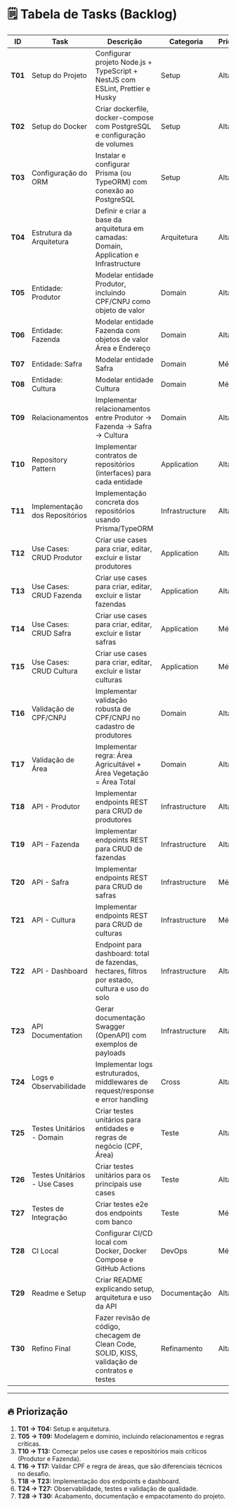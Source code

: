 # 🗒️ **Tabela de Tasks (Backlog)**

| ID      | Task                           | Descrição                                                                                       | Categoria      | Prioridade | Status |
| ------- | ------------------------------ | ----------------------------------------------------------------------------------------------- | -------------- | ---------- | ------ |
| **T01** | Setup do Projeto               | Configurar projeto Node.js + TypeScript + NestJS com ESLint, Prettier e Husky                   | Setup          | Alta       |   OK   |        
| **T02** | Setup do Docker                | Criar dockerfile, docker-compose com PostgreSQL e configuração de volumes                       | Setup          | Alta       |   OK   |
| **T03** | Configuração do ORM            | Instalar e configurar Prisma (ou TypeORM) com conexão ao PostgreSQL                             | Setup          | Alta       |   OK   |
| **T04** | Estrutura da Arquitetura       | Definir e criar a base da arquitetura em camadas: Domain, Application e Infrastructure          | Arquitetura    | Alta       |   OK   |        
| **T05** | Entidade: Produtor             | Modelar entidade Produtor, incluindo CPF/CNPJ como objeto de valor                              | Domain         | Alta       |   OK   |
| **T06** | Entidade: Fazenda              | Modelar entidade Fazenda com objetos de valor Área e Endereço                                   | Domain         | Alta       |   OK   |
| **T07** | Entidade: Safra                | Modelar entidade Safra                                                                          | Domain         | Média      |   OK   |
| **T08** | Entidade: Cultura              | Modelar entidade Cultura                                                                        | Domain         | Média      |   OK   |
| **T09** | Relacionamentos                | Implementar relacionamentos entre Produtor → Fazenda → Safra → Cultura                          | Domain         | Alta       |   OK   |
| **T10** | Repository Pattern             | Implementar contratos de repositórios (interfaces) para cada entidade                           | Application    | Alta       |   OK   |
| **T11** | Implementação dos Repositórios | Implementação concreta dos repositórios usando Prisma/TypeORM                                   | Infrastructure | Alta       |   OK   |
| **T12** | Use Cases: CRUD Produtor       | Criar use cases para criar, editar, excluir e listar produtores                                 | Application    | Alta       |   OK   |
| **T13** | Use Cases: CRUD Fazenda        | Criar use cases para criar, editar, excluir e listar fazendas                                   | Application    | Alta       |   OK   |
| **T14** | Use Cases: CRUD Safra          | Criar use cases para criar, editar, excluir e listar safras                                     | Application    | Média      |   OK   |
| **T15** | Use Cases: CRUD Cultura        | Criar use cases para criar, editar, excluir e listar culturas                                   | Application    | Média      |   OK   |
| **T16** | Validação de CPF/CNPJ          | Implementar validação robusta de CPF/CNPJ no cadastro de produtores                             | Domain         | Alta       |   OK   |
| **T17** | Validação de Área              | Implementar regra: Área Agricultável + Área Vegetação = Área Total                              | Domain         | Alta       |   OK   |
| **T18** | API - Produtor                 | Implementar endpoints REST para CRUD de produtores                                              | Infrastructure | Alta       |   OK   |
| **T19** | API - Fazenda                  | Implementar endpoints REST para CRUD de fazendas                                                | Infrastructure | Alta       |   OK   |
| **T20** | API - Safra                    | Implementar endpoints REST para CRUD de safras                                                  | Infrastructure | Média      |   OK   |
| **T21** | API - Cultura                  | Implementar endpoints REST para CRUD de culturas                                                | Infrastructure | Média      |   OK   |
| **T22** | API - Dashboard                | Endpoint para dashboard: total de fazendas, hectares, filtros por estado, cultura e uso do solo | Infrastructure | Alta       |   OK   |
| **T23** | API Documentation              | Gerar documentação Swagger (OpenAPI) com exemplos de payloads                                   | Infrastructure | Alta       |   OK   |
| **T24** | Logs e Observabilidade         | Implementar logs estruturados, middlewares de request/response e error handling                 | Cross          | Alta       |   OK   |
| **T25** | Testes Unitários - Domain      | Criar testes unitários para entidades e regras de negócio (CPF, Área)                           | Teste          | Alta       |   OK   |
| **T26** | Testes Unitários - Use Cases   | Criar testes unitários para os principais use cases                                             | Teste          | Alta       |   OK   |
| **T27** | Testes de Integração           | Criar testes e2e dos endpoints com banco                                                        | Teste          | Média      |   OK   |
| **T28** | CI Local                       | Configurar CI/CD local com Docker, Docker Compose e GitHub Actions                              | DevOps         | Média      |   OK   |
| **T29** | Readme e Setup                 | Criar README explicando setup, arquitetura e uso da API                                         | Documentação   | Alta       |   OK   |
| **T30** | Refino Final                   | Fazer revisão de código, checagem de Clean Code, SOLID, KISS, validação de contratos e testes   | Refinamento    | Alta       |   OK   |

---

## 🔥 Priorização

1. **T01 → T04:** Setup e arquitetura.
2. **T05 → T09:** Modelagem e domínio, incluindo relacionamentos e regras críticas.
3. **T10 → T13:** Começar pelos use cases e repositórios mais críticos (Produtor e Fazenda).
4. **T16 → T17:** Validar CPF e regra de áreas, que são diferenciais técnicos no desafio.
5. **T18 → T23:** Implementação dos endpoints e dashboard.
6. **T24 → T27:** Observabilidade, testes e validação de qualidade.
7. **T28 → T30:** Acabamento, documentação e empacotamento do projeto.
